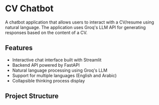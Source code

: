 # CV Chatbot

A chatbot application that allows users to interact with a CV/resume using natural language. The application uses Groq's LLM API for generating responses based on the content of a CV.

## Features

- Interactive chat interface built with Streamlit
- Backend API powered by FastAPI
- Natural language processing using Groq's LLM
- Support for multiple languages (English and Arabic)
- Collapsible thinking process display

## Project Structure
